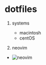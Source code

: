 # dotfiles

1. systems

    - macintosh
    - centOS

2. neovim

- ![neovim](https://fastly.jsdelivr.net/gh/rjman-ljm/resources@master/assets/16578368751791657836874364.png)
